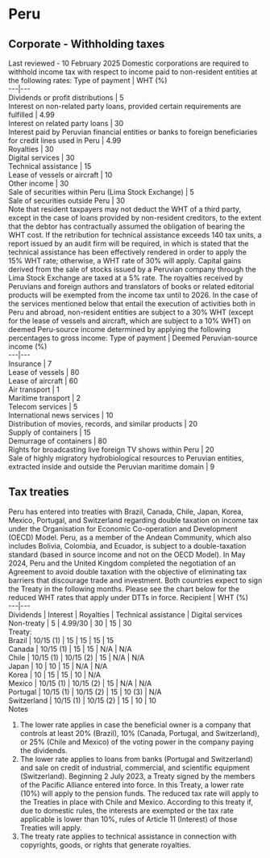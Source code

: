 # Peru
## Corporate - Withholding taxes
Last reviewed - 10 February 2025
Domestic corporations are required to withhold income tax with respect to income paid to non-resident entities at the following rates:
Type of payment | WHT (%)  
---|---  
Dividends or profit distributions | 5  
Interest on non-related party loans, provided certain requirements are fulfilled | 4.99  
Interest on related party loans | 30  
Interest paid by Peruvian financial entities or banks to foreign beneficiaries for credit lines used in Peru | 4.99  
Royalties | 30  
Digital services | 30  
Technical assistance | 15  
Lease of vessels or aircraft | 10  
Other income | 30  
Sale of securities within Peru (Lima Stock Exchange) | 5  
Sale of securities outside Peru | 30  
Note that resident taxpayers may not deduct the WHT of a third party, except in the case of loans provided by non-resident creditors, to the extent that the debtor has contractually assumed the obligation of bearing the WHT cost.
If the retribution for technical assistance exceeds 140 tax units, a report issued by an audit firm will be required, in which is stated that the technical assistance has been effectively rendered in order to apply the 15% WHT rate; otherwise, a WHT rate of 30% will apply.
Capital gains derived from the sale of stocks issued by a Peruvian company through the Lima Stock Exchange are taxed at a 5% rate. 
The royalties received by Peruvians and foreign authors and translators of books or related editorial products will be exempted from the income tax until to 2026.
In the case of the services mentioned below that entail the execution of activities both in Peru and abroad, non-resident entities are subject to a 30% WHT (except for the lease of vessels and aircraft, which are subject to a 10% WHT) on deemed Peru-source income determined by applying the following percentages to gross income:
Type of payment | Deemed Peruvian-source income (%)  
---|---  
Insurance | 7  
Lease of vessels | 80  
Lease of aircraft | 60  
Air transport | 1  
Maritime transport | 2  
Telecom services | 5  
International news services | 10  
Distribution of movies, records, and similar products | 20  
Supply of containers | 15  
Demurrage of containers | 80  
Rights for broadcasting live foreign TV shows within Peru | 20  
Sale of highly migratory hydrobiological resources to Peruvian entities, extracted inside and outside the Peruvian maritime domain | 9  
## Tax treaties
Peru has entered into treaties with Brazil, Canada, Chile, Japan, Korea, Mexico, Portugal, and Switzerland regarding double taxation on income tax under the Organisation for Economic Co-operation and Development (OECD) Model. 
Peru, as a member of the Andean Community, which also includes Bolivia, Colombia, and Ecuador, is subject to a double-taxation standard (based in source income and not on the OECD Model). 
In May 2024, Peru and the United Kingdom completed the negotiation of an Agreement to avoid double taxation with the objective of eliminating tax barriers that discourage trade and investment. Both countries expect to sign the Treaty in the following months.
Please see the chart below for the reduced WHT rates that apply under DTTs in force.
Recipient | WHT (%)  
---|---  
Dividends | Interest | Royalties | Technical assistance | Digital services  
Non-treaty | 5 | 4.99/30 | 30 | 15 | 30  
Treaty:  
Brazil | 10/15 (1) | 15 | 15 | 15 | 15  
Canada | 10/15 (1) | 15 | 15 | N/A | N/A  
Chile | 10/15 (1) | 10/15 (2) | 15 | N/A | N/A  
Japan | 10 | 10 | 15 | N/A | N/A  
Korea | 10 | 15 | 15 | 10 | N/A  
Mexico | 10/15 (1) | 10/15 (2) | 15 | N/A | N/A  
Portugal | 10/15 (1) | 10/15 (2) | 15 | 10 (3) | N/A  
Switzerland | 10/15 (1) | 10/15 (2) | 15 | 10 | 10  
Notes
  1. The lower rate applies in case the beneficial owner is a company that controls at least 20% (Brazil), 10% (Canada, Portugal, and Switzerland), or 25% (Chile and Mexico) of the voting power in the company paying the dividends.
  2. The lower rate applies to loans from banks (Portugal and Switzerland) and sale on credit of industrial, commercial, and scientific equipment (Switzerland). Beginning 2 July 2023, a Treaty signed by the members of the Pacific Alliance entered into force. In this Treaty, a lower rate (10%) will apply to the pension funds. The reduced tax rate will apply to the Treaties in place with Chile and Mexico. According to this treaty if, due to domestic rules, the interests are exempted or the tax rate applicable is lower than 10%, rules of Article 11 (Interest) of those Treaties will apply.
  3. The treaty rate applies to technical assistance in connection with copyrights, goods, or rights that generate royalties.


